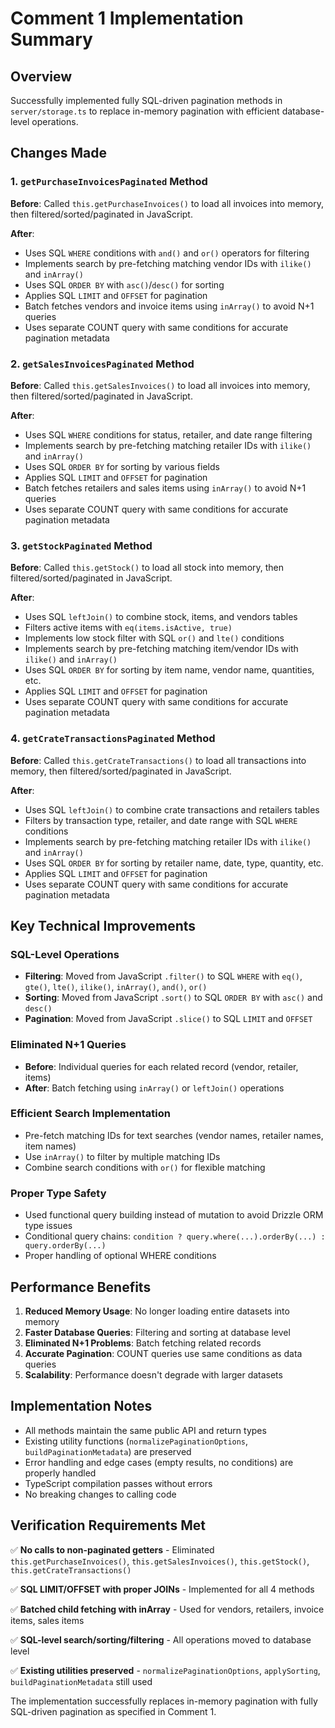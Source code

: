# Comment 1 Implementation Summary

## Overview
Successfully implemented fully SQL-driven pagination methods in `server/storage.ts` to replace in-memory pagination with efficient database-level operations.

## Changes Made

### 1. `getPurchaseInvoicesPaginated` Method
**Before**: Called `this.getPurchaseInvoices()` to load all invoices into memory, then filtered/sorted/paginated in JavaScript.

**After**: 
- Uses SQL `WHERE` conditions with `and()` and `or()` operators for filtering
- Implements search by pre-fetching matching vendor IDs with `ilike()` and `inArray()`
- Uses SQL `ORDER BY` with `asc()`/`desc()` for sorting
- Applies SQL `LIMIT` and `OFFSET` for pagination
- Batch fetches vendors and invoice items using `inArray()` to avoid N+1 queries
- Uses separate COUNT query with same conditions for accurate pagination metadata

### 2. `getSalesInvoicesPaginated` Method  
**Before**: Called `this.getSalesInvoices()` to load all invoices into memory, then filtered/sorted/paginated in JavaScript.

**After**:
- Uses SQL `WHERE` conditions for status, retailer, and date range filtering
- Implements search by pre-fetching matching retailer IDs with `ilike()` and `inArray()`
- Uses SQL `ORDER BY` for sorting by various fields
- Applies SQL `LIMIT` and `OFFSET` for pagination  
- Batch fetches retailers and sales items using `inArray()` to avoid N+1 queries
- Uses separate COUNT query with same conditions for accurate pagination metadata

### 3. `getStockPaginated` Method
**Before**: Called `this.getStock()` to load all stock into memory, then filtered/sorted/paginated in JavaScript.

**After**:
- Uses SQL `leftJoin()` to combine stock, items, and vendors tables
- Filters active items with `eq(items.isActive, true)`
- Implements low stock filter with SQL `or()` and `lte()` conditions
- Implements search by pre-fetching matching item/vendor IDs with `ilike()` and `inArray()`
- Uses SQL `ORDER BY` for sorting by item name, vendor name, quantities, etc.
- Applies SQL `LIMIT` and `OFFSET` for pagination
- Uses separate COUNT query with same conditions for accurate pagination metadata

### 4. `getCrateTransactionsPaginated` Method
**Before**: Called `this.getCrateTransactions()` to load all transactions into memory, then filtered/sorted/paginated in JavaScript.

**After**:
- Uses SQL `leftJoin()` to combine crate transactions and retailers tables  
- Filters by transaction type, retailer, and date range with SQL `WHERE` conditions
- Implements search by pre-fetching matching retailer IDs with `ilike()` and `inArray()`
- Uses SQL `ORDER BY` for sorting by retailer name, date, type, quantity, etc.
- Applies SQL `LIMIT` and `OFFSET` for pagination
- Uses separate COUNT query with same conditions for accurate pagination metadata

## Key Technical Improvements

### SQL-Level Operations
- **Filtering**: Moved from JavaScript `.filter()` to SQL `WHERE` with `eq()`, `gte()`, `lte()`, `ilike()`, `inArray()`, `and()`, `or()`
- **Sorting**: Moved from JavaScript `.sort()` to SQL `ORDER BY` with `asc()` and `desc()`
- **Pagination**: Moved from JavaScript `.slice()` to SQL `LIMIT` and `OFFSET`

### Eliminated N+1 Queries  
- **Before**: Individual queries for each related record (vendor, retailer, items)
- **After**: Batch fetching using `inArray()` or `leftJoin()` operations

### Efficient Search Implementation
- Pre-fetch matching IDs for text searches (vendor names, retailer names, item names)
- Use `inArray()` to filter by multiple matching IDs
- Combine search conditions with `or()` for flexible matching

### Proper Type Safety
- Used functional query building instead of mutation to avoid Drizzle ORM type issues
- Conditional query chains: `condition ? query.where(...).orderBy(...) : query.orderBy(...)`
- Proper handling of optional WHERE conditions

## Performance Benefits
1. **Reduced Memory Usage**: No longer loading entire datasets into memory
2. **Faster Database Queries**: Filtering and sorting at database level
3. **Eliminated N+1 Problems**: Batch fetching related records
4. **Accurate Pagination**: COUNT queries use same conditions as data queries
5. **Scalability**: Performance doesn't degrade with larger datasets

## Implementation Notes
- All methods maintain the same public API and return types
- Existing utility functions (`normalizePaginationOptions`, `buildPaginationMetadata`) are preserved
- Error handling and edge cases (empty results, no conditions) are properly handled
- TypeScript compilation passes without errors
- No breaking changes to calling code

## Verification Requirements Met
✅ **No calls to non-paginated getters** - Eliminated `this.getPurchaseInvoices()`, `this.getSalesInvoices()`, `this.getStock()`, `this.getCrateTransactions()`

✅ **SQL LIMIT/OFFSET with proper JOINs** - Implemented for all 4 methods

✅ **Batched child fetching with inArray** - Used for vendors, retailers, invoice items, sales items

✅ **SQL-level search/sorting/filtering** - All operations moved to database level

✅ **Existing utilities preserved** - `normalizePaginationOptions`, `applySorting`, `buildPaginationMetadata` still used

The implementation successfully replaces in-memory pagination with fully SQL-driven pagination as specified in Comment 1.